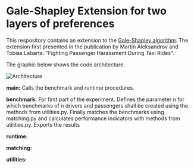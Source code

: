 # Gale-Shapley Extension for two layers of preferences


This respository contains an extension to the [Gale-Shapley algorithm](https://dl.acm.org/doi/abs/10.5555/68392). The extension first presented in the publication by Martin Aleksandrov and Tobias Labarta: "Fighting Passenger Harassment During Taxi Rides". 

The graphic below shows the code architecture.


![Architecture](https://user-images.githubusercontent.com/93525195/221872989-0fec4a7e-a9f1-4942-9644-92e2d89537fc.png)


**main:**
Calls the benchmark and runtime procedures.

**benchmark:**
For first part of the experiment. Defines the parameter n for which benchmarks of n drivers and passengers shall be created using the methods from utilities.py. Finally matches the benchmarks using matching.py and calculates performance indicators with methods from utilities.py. Exports the results

**runtime:**

**matching:**

**utilities:**





